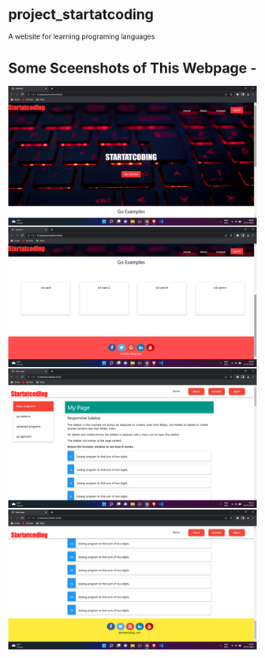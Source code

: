 # project_startatcoding
A website for learning programing languages 


# Some Sceenshots of This Webpage -

![](https://github.com/robertcjoshy/project_startatcoding/blob/main/images/mainpage.png)
![](https://github.com/robertcjoshy/project_startatcoding/blob/main/images/mainpage1.png)
![](https://github.com/robertcjoshy/project_startatcoding/blob/main/images/secondpage.png)
![](https://github.com/robertcjoshy/project_startatcoding/blob/main/images/secondpage1.png)

